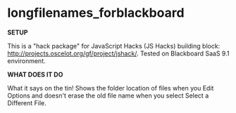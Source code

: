 # longfilenames_forblackboard

**SETUP**

This is a "hack package" for JavaScript Hacks (JS Hacks) building block: http://projects.oscelot.org/gf/project/jshack/. Tested on Blackboard SaaS 9.1 environment.

**WHAT DOES IT DO**

What it says on the tin! Shows the folder location of files when you Edit Options and doesn't erase the old file name when you select Select a Different File.
